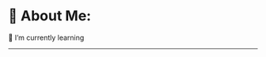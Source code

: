 # 💫 About Me:
🌱 I’m currently learning<br>


---

<!-- Proudly created with GPRM ( https://gprm.itsvg.in ) -->
